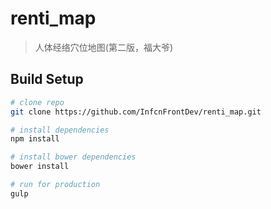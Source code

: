 # renti_map

> 人体经络穴位地图(第二版，福大爷)

## Build Setup

``` bash
# clone repo
git clone https://github.com/InfcnFrontDev/renti_map.git

# install dependencies
npm install

# install bower dependencies
bower install

# run for production
gulp
```